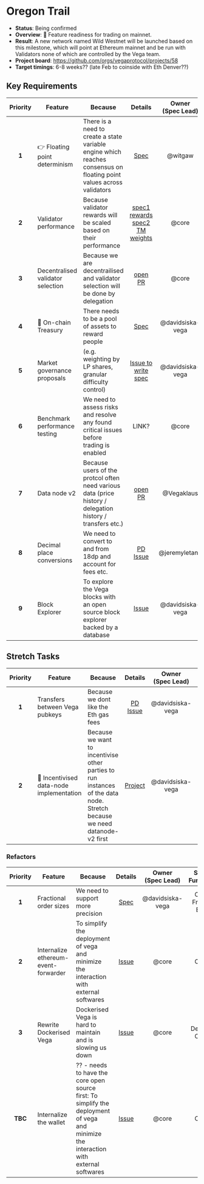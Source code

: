 # Oregon Trail

* **Status**: Being confirmed
* **Overview**: 🤠 Feature readiness for trading on mainnet.
* **Result**: A new network named Wild Westnet will be launched based on this milestone, which will point at Ethereum mainnet and be run with Validators none of which are controlled by the Vega team.
* **Project board**: https://github.com/orgs/vegaprotocol/projects/58
* **Target timings**: 6-8 weeks?? (late Feb to coinside with Eth Denver??)


## Key Requirements
| Priority | Feature | Because | Details | Owner </br>(Spec Lead) | Sub-Function |
|:---------:|---------|---------|:------:|:------:|:------:|
| **1** | 👉 Floating point determinism | There is a need to create a state variable engine which reaches consensus on floating point values across validators | [Spec](https://github.com/vegaprotocol/specs-internal/blob/master/protocol/0065-floating-point-consensus.md) | @witgaw | Core |
| **2** | Validator performance  | Because validator rewards will be scaled based on their performance | [spec1 rewards](https://github.com/vegaprotocol/specs-internal/blob/master/protocol/0064-validator-performance-based-rewards.md) </br> [spec2 TM weights](https://github.com/vegaprotocol/specs-internal/blob/master/protocol/0065-validator-tendermint-weights.md) | @core | Core |
| **3** | Decentralised validator selection  | Because we are decentrailised and validator selection will be done by delegation | [open PR](https://github.com/vegaprotocol/specs-internal/pull/766) | @core | Core |
| **4** | 👑 On-chain Treasury | There needs to be a pool of assets to reward people | [Spec](https://github.com/vegaprotocol/specs-internal/blob/master/protocol/0055-on-chain-treasury.md) | @davidsiska-vega | Core |
| **5** | Market governance proposals | (e.g. weighting by LP shares, granular difficulty control) | [Issue to write spec](https://github.com/vegaprotocol/specs-internal/issues/774) | @davidsiska-vega | Core |
| **6** | Benchmark performance testing | We need to assess risks and resolve any found critical issues before trading is enabled | LINK? | @core | Core |
| **7** | Data node v2 | Because users of the protcol often need various data (price history / delegation history / transfers etc.) | [open PR](https://github.com/vegaprotocol/specs-internal/pull/763) | @Vegaklaus | Research</br>Front-End</br>Core |
| **8** | Decimal place conversions  | We need to convert to and from 18dp and account for fees etc. | [PD Issue](https://github.com/vegaprotocol/specs-internal/issues/776) | @jeremyletang | Core</br>Front End |
| **9** | Block Explorer  | To explore the Vega blocks with an open source block explorer backed by a database | [Issue](https://github.com/vegaprotocol/specs-internal/issues/453) | @davidsiska-vega | Core</br>Front End |


## Stretch Tasks
| Priority | Feature | Because | Details | Owner </br>(Spec Lead) | Sub-Function |
|:---------:|---------|---------|:------:|:------:|:------:|
| **1** | Transfers between Vega pubkeys | Because we dont like the Eth gas fees | [PD Issue](https://github.com/vegaprotocol/specs-internal/issues/759) | @davidsiska-vega | Core |
| **2** | 🤑 Incentivised data-node implementation | Because we want to incentivise other parties to run instances of the data node. Stretch because we need datanode-v2 first | [Project](https://github.com/orgs/vegaprotocol/projects/92)| @davidsiska-vega | Core |


### Refactors
| Priority | Feature | Because | Details | Owner </br>(Spec Lead) | Sub-Function |
|:---------:|---------|---------|:------:|:------:|:------:|
| **1** | Fractional order sizes  | We need to support more precision | [Spec](https://github.com/vegaprotocol/specs-internal/blob/master/protocol/0052-fractional-orders-positions.md) | @davidsiska-vega | Core</br>Front-End |
| **2** | Internalize ethereum-event-forwarder | To simplify the deployment of vega and minimize the interaction with external softwares | [Issue](https://github.com/vegaprotocol/vega/issues/4553) | @core | Core |
| **3** | Rewrite Dockerised Vega | Dockerised Vega is hard to maintain and is slowing us down | [Issue](https://github.com/orgs/vegaprotocol/projects/95#card-68976394) | @core | Devops</br>Core |
| **TBC** | Internalize the wallet | ?? - needs to have the core open source first: To simplify the deployment of vega and minimize the interaction with external softwares | [Issue](https://github.com/vegaprotocol/vega/issues/4562) | @core | Core |

